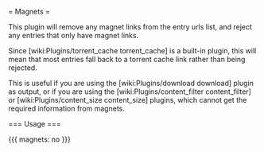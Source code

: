 = Magnets =

This plugin will remove any magnet links from the entry urls list, and reject any entries that only have magnet links. 

Since [wiki:Plugins/torrent_cache torrent_cache] is a built-in plugin, this will mean that most entries fall back to a torrent cache link rather than being rejected. 

This is useful if you are using the [wiki:Plugins/download download] plugin as output, or if you are using the 
[wiki:Plugins/content_filter content_filter] or [wiki:Plugins/content_size content_size] plugins, which cannot get the required information from magnets.

=== Usage ===

{{{
magnets: no
}}} 